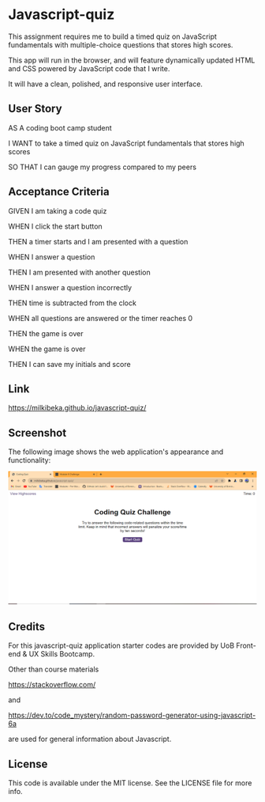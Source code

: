 # Javascript-quiz

This assignment requires me to build a timed quiz on JavaScript fundamentals with multiple-choice questions that stores high scores.

This app will run in the browser, and will feature dynamically updated HTML and CSS powered by JavaScript code that I write. 

 It will have a clean, polished, and responsive user interface. 

## User Story
AS A coding boot camp student

I WANT to take a timed quiz on JavaScript fundamentals that stores high scores

SO THAT I can gauge my progress compared to my peers

## Acceptance Criteria
GIVEN I am taking a code quiz

WHEN I click the start button

THEN a timer starts and I am presented with a question

WHEN I answer a question

THEN I am presented with another question

WHEN I answer a question incorrectly

THEN time is subtracted from the clock

WHEN all questions are answered or the timer reaches 0

THEN the game is over

WHEN the game is over

THEN I can save my initials and score
## Link 

https://milkibeka.github.io/javascript-quiz/


## Screenshot
The following image shows the web application's appearance and functionality:

![Alt text](assets/screenshot%20quiz.png "Javascript quiz screenshot")

## Credits
 For this javascript-quiz application starter codes are provided by UoB Front-end & UX Skills Bootcamp. 
 
 Other than course materials

https://stackoverflow.com/

and

https://dev.to/code_mystery/random-password-generator-using-javascript-6a

 are used for general information about Javascript.

 ## License
This code is available under the MIT license. See the LICENSE file for more info.
